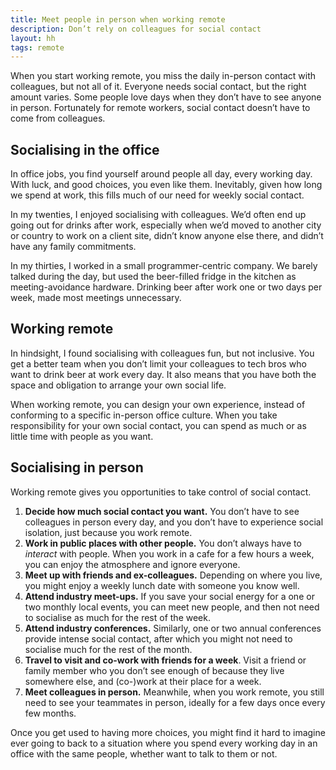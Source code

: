 ```yaml
---
title: Meet people in person when working remote
description: Don’t rely on colleagues for social contact
layout: hh
tags: remote
---
```


<!-- <= 586 -->

When you start working remote, you miss the daily in-person contact with colleagues,
but not all of it.
Everyone needs social contact, but the right amount varies.
Some people love days when they don’t have to see anyone in person.
Fortunately for remote workers, social contact doesn’t have to come from colleagues.

## Socialising in the office

In office jobs, you find yourself around people all day, every working day.
With luck, and good choices, you even like them.
Inevitably, given how long we spend at work, this fills much of our need for weekly social contact.

In my twenties, I enjoyed socialising with colleagues.
We’d often end up going out for drinks after work,
especially when we’d moved to another city or country to work on a client site,
didn’t know anyone else there, and didn’t have any family commitments.

In my thirties, I worked in a small programmer-centric company.
We barely talked during the day,
but used the beer-filled fridge in the kitchen as meeting-avoidance hardware.
Drinking beer after work one or two days per week, made most meetings unnecessary.

## Working remote

In hindsight, I found socialising with colleagues fun, but not inclusive.
You get a better team when you don’t limit your colleagues to tech bros who want to drink beer at work every day.
It also means that you have both the space and obligation to arrange your own social life.

When working remote, you can design your own experience,
instead of conforming to a specific in-person office culture.
When you take responsibility for your own social contact,
you can spend as much or as little time with people as you want.

## Socialising in person

Working remote gives you opportunities to take control of social contact.

1. **Decide how much social contact you want.** You don’t have to see colleagues in person every day, and you don’t have to experience social isolation, just because you work remote.
2. **Work in public places with other people.** You don’t always have to _interact_ with people. When you work in a cafe for a few hours a week, you can enjoy the atmosphere and ignore everyone.
3. **Meet up with friends and ex-colleagues.** Depending on where you live, you might enjoy a weekly lunch date with someone you know well.
4. **Attend industry meet-ups.** If you save your social energy for a one or two monthly local events, you can meet new people, and then not need to socialise as much for the rest of the week.
5. **Attend industry conferences.** Similarly, one or two annual conferences provide intense social contact, after which you might not need to socialise much for the rest of the month.
6. **Travel to visit and co-work with friends for a week**. Visit a friend or family member who you don’t see enough of because they live somewhere else, and (co-)work at their place for a week.
7. **Meet colleagues in person.** Meanwhile, when you work remote, you still need to see your teammates in person, ideally for a few days once every few months.

Once you get used to having more choices, you might find it hard to imagine ever going to back to a situation where you spend every working day in an office with the same people, whether want to talk to them or not.

